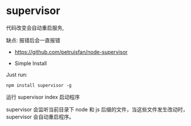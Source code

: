 # supervisor

代码改变会自动重启服务,

缺点: 报错后会一直报错

* https://github.com/petruisfan/node-supervisor

* Simple Install

Just run:
```
npm install supervisor -g
```

运行 supervisor index 启动程序

supervisor 会监听当前目录下 node 和 js 后缀的文件，当这些文件发生改动时，supervisor 会自动重启程序。
